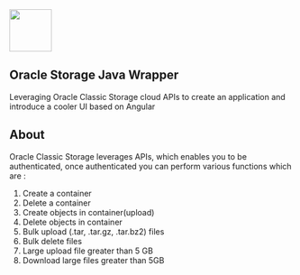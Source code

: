 <img src=static/logo-new-v2.svg height=75 />

## Oracle Storage Java Wrapper

Leveraging Oracle Classic Storage cloud APIs to create an application and introduce a cooler UI based on Angular

## About 

Oracle Classic Storage leverages APIs, which enables you to be authenticated, once authenticated you can perform various functions which are : 
1. Create a container 
2. Delete a container 
3. Create objects in container(upload)
4. Delete objects in container
5. Bulk upload (.tar, .tar.gz, .tar.bz2) files
6. Bulk delete files
7. Large upload file greater than 5 GB
8. Download large files greater than 5GB

